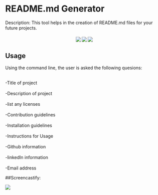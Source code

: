 # README.md Generator

Description: This tool helps in the creation of README.md files for your future projects.

<div align="center">
  <h4>
    </a>
    <a href="https://github.com/mi6gy/readme_generator/stargazers"><img src="https://img.shields.io/github/stars/mi6gy/readme_generator.svg?style=plasticr"/></a>
    <a href="https://github.com/mi6gy/readme_generator/commits/master"><img src="https://img.shields.io/github/last-commit/mi6gy/readme_generator.svg?style=plasticr"/></a>
        <a href="https://github.com/mi6gy/readme_generator/commits/master"><img src="https://img.shields.io/github/commit-activity/y/mi6gy/readme_generator.svg?style=plasticr"/></a>
</h4>
</div>

## Usage
Using the command line, the user is asked the following quesions:

<br>-Title of project</br>
<br>-Description of project</br>
<br>-list any licenses</br>
<br>-Contribution guidelines</br>
<br>-Installation guidelines</br>
<br>-Instructions for Usage</br>
<br>-Github information</br>
<br>-linkedIn information</br>
<br>-Email address</br>

##Screencastify:

![](readme.gif)
